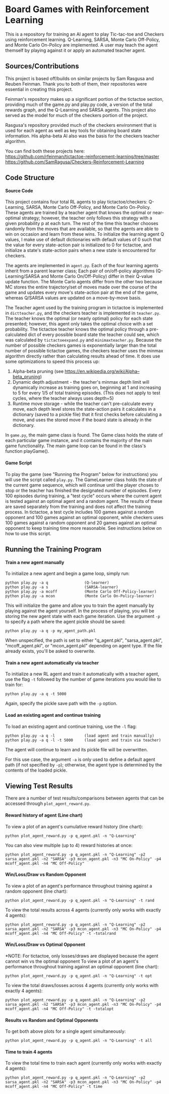 # Board Games with Reinforcement Learning
This is a repository for training an AI agent to play Tic-tac-toe and Checkers using reinforcement learning. Q-Learning, SARSA, Monte Carlo Off-Policy, and Monte Carlo On-Policy are implemented. A user may teach the agent themself by playing against it or apply an automated teacher agent. 

## Sources/Contributions

This project is based off/builds on similar projects by Sam Rasgusa and Reuben Feinman. 
Thank you to both of them, their repositories were essential in creating this project. 

Feinman's repository makes up a significant portion of the tictactoe section, providing 
much of the game.py and play.py code, a version of the total rewards graph, and the 
Q-Learning and SARSA agents. This project also served as the model for much of the
checkers portion of the project.

Rasgusa's repository provided much of the checkers environment that is used for each
agent as well as key tools for obtaining board state information. His alpha-beta AI 
also was the basis for the checkers teacher algorithm.

You can find both these projects here:
https://github.com/rfeinman/tictactoe-reinforcement-learning/tree/master
https://github.com/SamRagusa/Checkers-Reinforcement-Learning

## Code Structure

#### Source Code

This project contains four total RL agents to play tictactoe/checkers:
Q-Learning, SARSA, Monte Carlo Off-Policy, and Monte Carlo On-Policy.
These agents are trained by a teacher agent that knows the optimal or near-optimal
strategy; however, the teacher only follows this strategy with a given probability
p at each turn. The rest of the time this teacher chooses randomly from the moves 
that are available, so that the agents are able to win on occasion and learn from 
these wins. To initialize the learning agent Q values, I make use of default 
dictionaries with default values of 0 such that the value for every state-action pair 
is initialized to 0 for tictactoe, and initialize a state's state-action pairs when a
new state is encountered for checkers.

The agents are implemented in `agent.py`.
Each of the four learning agents inherit from a parent learner class; Each pair of on/off-policy 
algorithms (Q-Learning/SARSA and Monte Carlo On/Off-Policy) differ in their Q-value update function. 
The Monte Carlo agents differ from the other two because MC stores the entire trajectory/set of 
moves made over the course of the game and updates every move's state-action pair at the end of the
game, whereas Q/SARSA values are updated on a move-by-move basis.

The Teacher agent used by the training program in tictactoe is implemented in `dictteacher.py`, and the checkers teacher is implemented in `teacher.py`. 
The teacher knows the optimal (or nearly optimal) policy for each state presented; however, this agent only takes the optimal choice with a set probability. The tictactoe teacher knows the optimal policy through a pre-calculated dict of every possible board state the teacher could see, which was calculated by `tictactoeexpand.py` and `minimaxteacher.py`. Because the number of possible checkers games is exponentially larger than the total number of possible tictactoe games, the checkers teacher uses the minmax algorithm directly rather than calculating results ahead of time. It does use some optimizations to speed this process up: 
1. Alpha-beta pruning (see https://en.wikipedia.org/wiki/Alpha–beta_pruning)
2. Dynamic depth adjustment - the teacher's minmax depth limit will dynamically increase as training goes on, beginning at 1 and increasing to 5 for every 1/5 of total training episodes. (This does not apply to test cycles, where the teacher always uses depth=5)
3. Runtime move storage - while the teacher can't pre-calculate every move, each depth level stores the state-action pairs it calculates in a dictionary (saved to a pickle file) that it first checks before calculating a move, and uses the stored move if the board state is already in the dictionary.

In `game.py`, the main game class is found. 
The Game class holds the state of each particular game instance, and it contains the majority of the main game functionality. 
The main game loop can be found in the class's function playGame().

#### Game Script

To play the game (see "Running the Program" below for instructions) you will use the script called `play.py`.
The GameLearner class holds the state of the current game sequence, which will continue until the player choses to stop or the teacher has finished the designated number of episodes. Every 100 episodes during training, a "test cycle" occurs where the current agent is tested against an optimal agent and a random agent. The results of these are saved separately from the training and does not affect the training process. In tictactoe, a test cycle includes 100 games against a random opponent and 100 games against an optimal opponent, while checkers uses 100 games against a random opponent and 20 games against an optimal opponent to keep training time more reasonable.
See instructions below on how to use this script.

## Running the Training Program

#### Train a new agent manually
To initialize a new agent and begin a game loop, simply run:

    python play.py -a q                (Q-learner)
    python play.py -a s                (SARSA-learner)
    python play.py -a mcoff            (Monte Carlo Off-Policy-learner)
    python play.py -a mcon             (Monte Carlo On-Policy-learner)

This will initialize the game and allow you to train the agent manually by playing against the agent yourself. In the process of playing, you will be storing the new agent state with each game iteration. Use the argument `-p` to specify a path where the agent pickle should be saved:


    python play.py -a q -p my_agent_path.pkl


When unspecified, the path is set to either "q_agent.pkl", "sarsa_agent.pkl", "mcoff_agent.pkl", or "mcon_agent.pkl" depending on agent type. If the file already exists, you'll be asked to overwrite.

#### Train a new agent automatically via teacher
To initialize a new RL agent and train it automatically with a teacher agent, use the flag `-t` followed by the number of game iterations you would like to train for:

    python play.py -a q -t 5000

Again, specify the pickle save path with the `-p` option.

#### Load an existing agent and continue training
To load an existing agent and continue training, use the `-l` flag:

    python play.py -a q -l             (load agent and train manually)
    python play.py -a q -l -t 5000     (load agent and train via teacher)

The agent will continue to learn and its pickle file will be overwritten. 

For this use case, the argument `-a` is only used to define a default agent path (if not specified by `-p`); otherwise, the agent type is determined by the contents of the loaded pickle.


## Viewing Test Results
There are a number of test results/comparisons between agents that can be accessed through `plot_agent_reward.py`. 
#### Reward history of agent (Line chart)
To view a plot of an agent's cumulative reward history (line chart):

    python plot_agent_reward.py -p q_agent.pkl -n "Q-Learning"

You can also view multiple (up to 4) reward histories at once:

    python plot_agent_reward.py -p q_agent.pkl -n "Q-Learning" -p2 sarsa_agent.pkl -n2 "SARSA" -p3 mcon_agent.pkl -n3 "MC On-Policy" -p4 mcoff_agent.pkl -n4 "MC Off-Policy"

#### Win/Loss/Draw vs Random Opponent
To view a plot of an agent's performance throughout training against a random opponent (line chart):

    python plot_agent_reward.py -p q_agent.pkl -n "Q-Learning" -t rand

To view the total results across 4 agents (currently only works with exactly 4 agents):

    python plot_agent_reward.py -p q_agent.pkl -n "Q-Learning" -p2 sarsa_agent.pkl -n2 "SARSA" -p3 mcon_agent.pkl -n3 "MC On-Policy" -p4 mcoff_agent.pkl -n4 "MC Off-Policy" -t -totalrand

#### Win/Loss/Draw vs Optimal Opponent
*NOTE: For tictactoe, only losses/draws are displayed because the agent cannot win vs the optimal opponent
To view a plot of an agent's performance throughout training against an optimal opponent (line chart):

    python plot_agent_reward.py -p q_agent.pkl -n "Q-Learning" -t opt

To view the total draws/losses across 4 agents (currently only works with exactly 4 agents):

    python plot_agent_reward.py -p q_agent.pkl -n "Q-Learning" -p2 sarsa_agent.pkl -n2 "SARSA" -p3 mcon_agent.pkl -n3 "MC On-Policy" -p4 mcoff_agent.pkl -n4 "MC Off-Policy" -t -totalopt

#### Results vs Random and Optimal Opponents
To get both above plots for a single agent simultaneously:

    python plot_agent_reward.py -p q_agent.pkl -n "Q-Learning" -t all

#### Time to train 4 agents
To view the total time to train each agent (currently only works with exactly 4 agents):

    python plot_agent_reward.py -p q_agent.pkl -n "Q-Learning" -p2 sarsa_agent.pkl -n2 "SARSA" -p3 mcon_agent.pkl -n3 "MC On-Policy" -p4 mcoff_agent.pkl -n4 "MC Off-Policy" -t time

